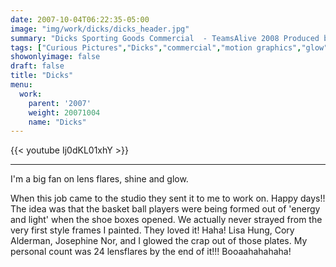 ```yaml
---
date: 2007-10-04T06:22:35-05:00
image: "img/work/dicks/dicks_header.jpg"
summary: "Dicks Sporting Goods Commercial  - TeamsAlive 2008 Produced by Curious Pictures"
tags: ["Curious Pictures","Dicks","commercial","motion graphics","glow","lens flare"]
showonlyimage: false
draft: false
title: "Dicks"
menu:
  work:
    parent: '2007'
    weight: 20071004
    name: "Dicks"
---
```


{{< youtube Ij0dKL01xhY >}}

---




I'm a big fan on lens flares, shine and glow.

When this job came to the studio they sent it to me to work on. Happy days!! The idea was that the basket ball players were being formed out of 'energy and light' when the shoe boxes opened. We actually never strayed from the very first style frames I painted. They loved it! Haha! Lisa Hung, Cory Alderman, Josephine Nor, and I glowed the crap out of those plates. My personal count was 24 lensflares by the end of it!!! Booaahahahaha!
